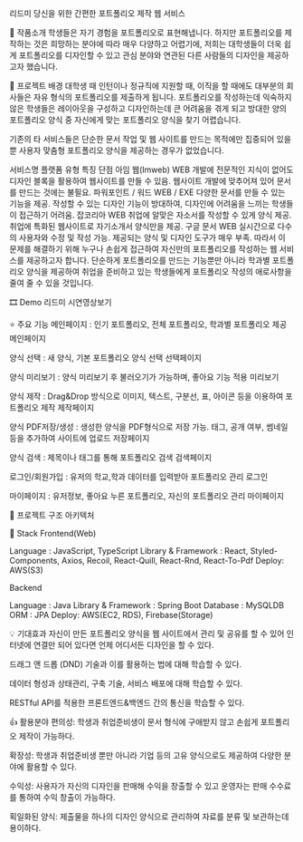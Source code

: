 

리드미
당신을 위한 간편한 포트폴리오 제작 웹 서비스

📝 작품소개
학생들은 자기 경험을 포트폴리오로 표현해냅니다.
하지만 포트폴리오를 제작하는 것은 희망하는 분야에 따라 매우 다양하고 어렵기에,
저희는 대학생들이 더욱 쉽게 포트폴리오를 디자인할 수 있고 관심 분야와 연관된 다른 사람들의 디자인을 제공하고자 했습니다.


🌁 프로젝트 배경
대학생 때 인턴이나 정규직에 지원할 때, 이직을 할 때에도 대부분의 회사들은 자유 형식의 포트폴리오를 제출하게 됩니다.
포트폴리오를 작성하는데 익숙하지 않은 학생들은 레이아웃을 구성하고 디자인하는데 큰 어려움을 겪게 되고 방대한 양의 포트폴리오 양식 중 자신에게 맞는 포트폴리오 양식을 찾기 어렵습니다.

기존의 타 서비스들은 단순한 문서 작업 및 웹 사이트를 만드는 목적에만 집중되어 있을 뿐 사용자 맞춤형 포트폴리오 양식을 제공하는 경우가 없었습니다.

서비스명	플랫폼 유형	특징	단점
아임 웹(Imweb)	WEB	개발에 전문적인 지식이 없어도 디자인 블록을 활용하여 웹사이트를 만들 수 있음.	웹사이트 개발에 맞추어져 있어 문서를 만드는 것에는 불필요.
파워포인트 / 워드	WEB / EXE	다양한 문서를 만들 수 있는 기능을 제공.	작성할 수 있는 디자인 기능이 방대하여, 디자인에 어려움을 느끼는 학생들이 접근하기 어려움.
잡코리아	WEB	취업에 알맞은 자소서를 작성할 수 있게 양식 제공.	취업에 특화된 웹사이트로 자기소개서 양식만을 제공.
구글 문서	WEB	실시간으로 다수의 사용자와 수정 및 작성 가능.	제공되는 양식 및 디자인 도구가 매우 부족.
따라서 이 문제를 해결하기 위해 누구나 손쉽게 접근하여 자신만의 포트폴리오를 작성하는 웹 서비스를 제공하고자 합니다.
단순하게 포트폴리오를 만드는 기능뿐만 아니라 학과별 포트폴리오 양식을 제공하여 취업을 준비하고 있는 학생들에게 포트폴리오 작성의 애로사항을 줄여 줄 수 있을 것입니다.


🎞 Demo
리드미 시연영상보기


⭐ 주요 기능
메인페이지 : 인기 포트폴리오, 전체 포트폴리오, 학과별 포트폴리오 제공
메인페이지

양식 선택 : 새 양식, 기본 포트폴리오 양식 선택
선택페이지

양식 미리보기 : 양식 미리보기 후 불러오기가 가능하며, 좋아요 기능 적용
미리보기

양식 제작 : Drag&Drop 방식으로 이미지, 텍스트, 구분선, 표, 아이콘 등을 이용하여 포트폴리오 제작
제작페이지

양식 PDF저장/생성 : 생성한 양식을 PDF형식으로 저장 가능. 태그, 공개 여부, 썸네일 등을 추가하여 사이트에 업로드
저장페이지

양식 검색 : 제목이나 태그를 통해 포트폴리오 검색
검색페이지

로그인/회원가입 : 유저의 학교,학과 데이터를 입력받아 포트폴리오 관리
로그인

마이페이지 : 유저정보, 좋아요 누른 포트폴리오, 자신의 포트폴리오 관리
마이페이지


🔨 프로젝트 구조
아키텍처


🔧 Stack
Frontend(Web)

Language : JavaScript, TypeScript
Library & Framework : React, Styled-Components, Axios, Recoil, React-Quill, React-Rnd, React-To-Pdf
Deploy: AWS(S3)

Backend

Language : Java
Library & Framework : Spring Boot
Database : MySQLDB
ORM : JPA
Deploy: AWS(EC2, RDS), Firebase(Storage)

💡 기대효과
자신이 만든 포트폴리오 양식을 웹 사이트에서 관리 및 공유를 할 수 있어 인터넷에 연결만 되어 있다면 언제 어디서든 디자인을 할 수 있다.

드래그 앤 드롭 (DND) 기술과 이를 활용하는 법에 대해 학습할 수 있다.

데이터 형성과 상태관리, 구축 기술, 서비스 배포에 대해 학습할 수 있다.

RESTful API를 적용한 프론트엔드&백엔드 간의 통신을 학습할 수 있다.


👍 활용분야
편의성: 학생과 취업준비생이 문서 형식에 구애받지 않고 손쉽게 포트폴리오 제작이 가능하다.

확장성: 학생과 취업준비생 뿐만 아니라 기업 등의 고유 양식으로도 제공하여 다양한 분야에 활용할 수 있다.

수익성: 사용자가 자신의 디자인을 판매해 수익을 창출할 수 있고 운영자는 판매 수수료를 통하여 수익 창출이 가능하다.

획일화된 양식: 제출물을 하나의 디자인 양식으로 관리하여 자료를 분류 및 보관하는데 용이하다.
